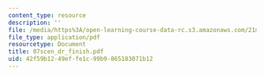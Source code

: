 ```yaml
---
content_type: resource
description: ''
file: /media/https%3A/open-learning-course-data-rc.s3.amazonaws.com/21m-735-technical-design-scenery-mechanisms-and-special-effects-spring-2004/42f59b1249effe1c99b9865183071b12_07scen_dr_finish.pdf
file_type: application/pdf
resourcetype: Document
title: 07scen_dr_finish.pdf
uid: 42f59b12-49ef-fe1c-99b9-865183071b12
---
```

